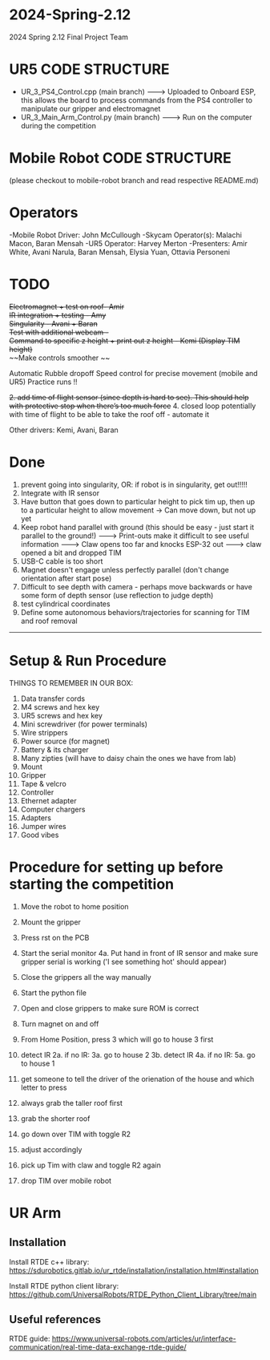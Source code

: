 # 2024-Spring-2.12
2024 Spring 2.12 Final Project Team

# UR5 CODE STRUCTURE
- UR_3_PS4_Control.cpp (main branch)
---> Uploaded to Onboard ESP, this allows the board to process commands from the PS4 controller to manipulate our gripper and electromagnet
- UR_3_Main_Arm_Control.py (main branch)
---> Run on the computer during the competition

# Mobile Robot CODE STRUCTURE
(please checkout to mobile-robot branch and read respective README.md)

# Operators
-Mobile Robot Driver: John McCullough
-Skycam Operator(s): Malachi Macon, Baran Mensah
-UR5 Operator: Harvey Merton
-Presenters: Amir White, Avani Narula, Baran Mensah, Elysia Yuan, Ottavia Personeni


# TODO
~~Electromagnet + test on roof- Amir~~  
~~IR integration + testing - Amy~~  
~~Singularity - Avani + Baran~~  
~~Test with additional webcam -~~  
~~Command to specific z height + print out z height - Kemi (Display TIM height)~~  
~~Make controls smoother ~~

Automatic Rubble dropoff
Speed control for precise movement (mobile and UR5)
Practice runs !!

~~2. add time of flight sensor (since depth is hard to see). This should help with protective stop when there’s too much force~~
4. closed loop potentially with time of flight to be able to take the roof off - automate it


Other drivers: Kemi, Avani, Baran

# Done
1. prevent going into singularity, OR: if robot is in singularity, get out!!!!!
2. Integrate with IR sensor
3. Have button that goes down to particular height to pick tim up, then up to a particular height to allow movement -> Can move down, but not up yet
4. Keep robot hand parallel with ground (this should be easy - just start it parallel to the ground!)
---> Print-outs make it difficult to see useful information
---> Claw opens too far and knocks ESP-32 out
---> claw opened a bit and dropped TIM
1. USB-C cable is too short
3. Magnet doesn't engage unless perfectly parallel (don't change orientation after start pose)
4. Difficult to see depth with camera - perhaps move backwards or have some form of depth sensor (use reflection to judge depth)
5. test cylindrical coordinates
6. Define some autonomous behaviors/trajectories for scanning for TIM and roof removal
----------------

# Setup & Run Procedure 

THINGS TO REMEMBER IN OUR BOX:
1. Data transfer cords 
2. M4 screws and hex key
3. UR5 screws and hex key
6. Mini screwdriver (for power terminals)
7. Wire strippers 
8. Power source (for magnet)
9. Battery & its charger 
10. Many zipties (will have to daisy chain the ones we have from lab)
11. Mount 
12. Gripper 
13. Tape & velcro 
14. Controller 
15. Ethernet adapter 
16. Computer chargers 
17. Adapters
18. Jumper wires
19. Good vibes

# Procedure for setting up before starting the competition

1. Move the robot to home position
2. Mount the gripper
3. Press rst on the PCB
4. Start the serial monitor 
    4a. Put hand in front of IR sensor and make sure gripper serial is working ('I see something hot' should appear)
5. Close the grippers all the way manually
6. Start the python file
7. Open and close grippers to make sure ROM is correct
8. Turn magnet on and off

1. From Home Position, press 3 which will go to house 3 first 
2. detect IR 
    2a. if no IR:
        3a. go to house 2 
        3b. detect IR 
    4a. if no IR:
        5a. go to house 1
3. get someone to tell the driver of the orienation of the house and which letter to press 
4. always grab the taller roof first 
5. grab the shorter roof 
6. go down over TIM with toggle R2
7. adjust accordingly 
8. pick up Tim with claw and toggle R2 again
9. drop TIM over mobile robot 

# UR Arm
## Installation
Install RTDE c++ library: https://sdurobotics.gitlab.io/ur_rtde/installation/installation.html#installation

Install RTDE python client library: https://github.com/UniversalRobots/RTDE_Python_Client_Library/tree/main 


## Useful references
RTDE guide: https://www.universal-robots.com/articles/ur/interface-communication/real-time-data-exchange-rtde-guide/
